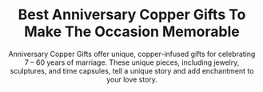 ---
layout: post
title: Best Anniversary Copper Gifts To Make The Occasion Memorable
subtitle: Anniversary Copper Gifts offer unique, copper-infused gifts for celebrating 7 – 60 years of marriage. These unique pieces, including jewelry, sculptures, and time capsules, tell a unique story and add enchantment to your love story.
header-img: "img/post/2023/09/copied/anniversary-copper-gifts-fix.jpg"
header-style: text
permalink: "/anniversary-copper-gifts/"
catalog: true
tags:
  - Recipients 
  - Men
---   